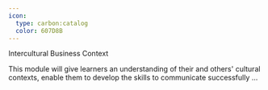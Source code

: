 ```yaml
---
icon:
  type: carbon:catalog
  color: 607D8B
---
```

Intercultural Business Context

This module will give learners an understanding of their and others' cultural contexts, enable them to develop the skills to communicate successfully  ... 
